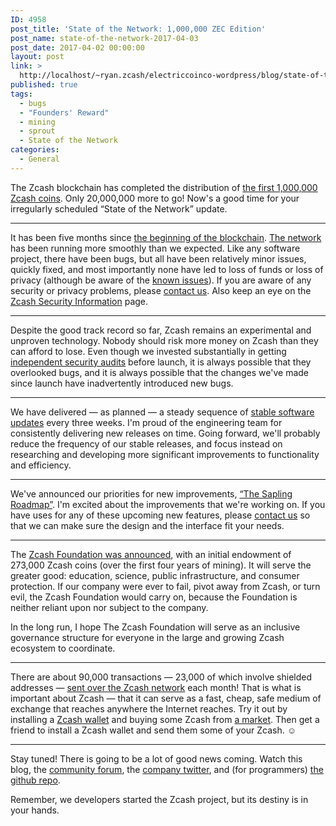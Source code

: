 ```yaml
---
ID: 4958
post_title: 'State of the Network: 1,000,000 ZEC Edition'
post_name: state-of-the-network-2017-04-03
post_date: 2017-04-02 00:00:00
layout: post
link: >
  http://localhost/~ryan.zcash/electriccoinco-wordpress/blog/state-of-the-network-2017-04-03/
published: true
tags:
  - bugs
  - "Founders' Reward"
  - mining
  - sprout
  - State of the Network
categories:
  - General
---
```

<p>The Zcash blockchain has completed the distribution of <a class="reference external" href="https://explorer.zcha.in/statistics/timeseries?hashrate=false&amp;trnstx=false&amp;shldtx=false">the first 1,000,000 Zcash coins</a>. Only 20,000,000 more to go! Now's a good time for your irregularly scheduled “State of the Network” update.</p>
<hr class="docutils"/>
<p>It has been five months since <a class="reference external" href="/blog/zcash-begins">the beginning of the blockchain</a>. <a class="reference external" href="https://explorer.zcha.in/network">The network</a> has been running more smoothly than we expected. Like any software project, there have been bugs, but all have been relatively minor issues, quickly fixed, and most importantly none have led to loss of funds or loss of privacy (although be aware of the <a class="reference external" href="https://z.cash/support/security/privacy-security-recommendations.html">known issues</a>). If you are aware of any security or privacy problems, please <a class="reference external" href="https://z.cash/contact.html">contact us</a>. Also keep an eye on the <a class="reference external" href="https://z.cash/support/security/index.html">Zcash Security Information</a> page.</p>
<hr class="docutils"/>
<p>Despite the good track record so far, Zcash remains an experimental and unproven technology. Nobody should risk more money on Zcash than they can afford to lose. Even though we invested substantially in getting <a class="reference external" href="/blog/audit-results">independent security audits</a> before launch, it is always possible that they overlooked bugs, and it is always possible that the changes we've made since launch have inadvertently introduced new bugs.</p>
<hr class="docutils"/>
<p>We have delivered — as planned — a steady sequence of <a class="reference external" href="/blog/tag/releases/">stable software updates</a> every three weeks. I'm proud of the engineering team for consistently delivering new releases on time. Going forward, we'll probably reduce the frequency of our stable releases, and focus instead on researching and developing more significant improvements to functionality and efficiency.</p>
<hr class="docutils"/>
<p>We've announced our priorities for new improvements, <a class="reference external" href="/blog/the-near-future-of-zcash">“The Sapling Roadmap”</a>. I'm excited about the improvements that we're working on. If you have uses for any of these upcoming new features, please <a class="reference external" href="https://z.cash/contact.html">contact us</a> so that we can make sure the design and the interface fit your needs.</p>
<hr class="docutils"/>
<p>The <a class="reference external" href="/blog/announcing-the-zcash-foundation">Zcash Foundation was announced</a>, with an initial endowment of 273,000 Zcash coins (over the first four years of mining). It will serve the greater good: education, science, public infrastructure, and consumer protection. If our company were ever to fail, pivot away from Zcash, or turn evil, the Zcash Foundation would carry on, because the Foundation is neither reliant upon nor subject to the company.</p>
<p>In the long run, I hope The Zcash Foundation will serve as an inclusive governance structure for everyone in the large and growing Zcash ecosystem to coordinate.</p>
<hr class="docutils"/>
<p>There are about 90,000 transactions — 23,000 of which involve shielded addresses — <a class="reference external" href="https://explorer.zcha.in/statistics/usage">sent over the Zcash network</a> each month! That is what is important about Zcash — that it can serve as a fast, cheap, safe medium of exchange that reaches anywhere the Internet reaches. Try it out by installing a <a class="reference external" href="https://www.zcashcommunity.com/wallets/">Zcash wallet</a> and buying some Zcash from <a class="reference external" href="https://www.zcashcommunity.com/markets/">a market</a>. Then get a friend to install a Zcash wallet and send them some of your Zcash. ☺</p>
<hr class="docutils"/>
<p>Stay tuned! There is going to be a lot of good news coming. Watch this blog, the <a class="reference external" href="https://forum.z.cash">community forum</a>, the <a class="reference external" href="https://twitter.com/electriccoinco">company twitter</a>, and (for programmers) <a class="reference external" href="https://github.com/zcash/zcash/issues?q=is%3Aissue+is%3Aopen+sort%3Aupdated-desc">the github repo</a>.</p>
<p>Remember, we developers started the Zcash project, but its destiny is in your hands.</p>
